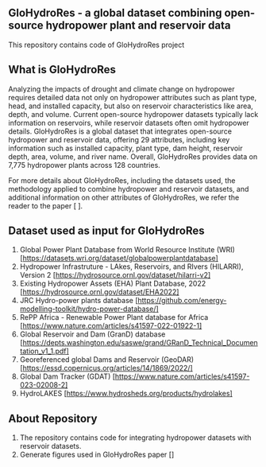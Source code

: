 ## GloHydroRes - a global dataset combining open-source hydropower plant and reservoir data

This repository contains code of GloHydroRes project

## What is GloHydroRes
Analyzing the impacts of drought and climate change on hydropower requires detailed data not only on hydropower attributes such as plant type, head, and installed capacity, 
but also on reservoir characteristics like area, depth, and volume. Current open-source hydropower datasets typically lack information on reservoirs, while reservoir datasets 
often omit hydropower details. GloHydroRes is a global dataset that integrates open-source hydropower and reservoir data, offering 29 attributes, including key information such 
as installed capacity, plant type, dam height, reservoir depth, area, volume, and river name. Overall, GloHydroRes provides data on 7,775 hydropower plants across 128 countries.

For more details about GloHydroRes, including the datasets used, the methodology applied to combine hydropower and reservoir datasets, and additional information on other attributes of GloHydroRes, 
we refer the reader to the paper [ ].

## Dataset used as input for GloHydroRes
1. Global Power Plant Database from World Resource Institute (WRI) [https://datasets.wri.org/dataset/globalpowerplantdatabase]
2. Hydropower Infrastruture - LAkes, Reservoirs, and RIvers (HILARRI), Version 2 [https://hydrosource.ornl.gov/dataset/hilarri-v2]
3. Existing Hydropower Assets (EHA) Plant Database, 2022 [https://hydrosource.ornl.gov/dataset/EHA2022]
4. JRC Hydro-power plants database [https://github.com/energy-modelling-toolkit/hydro-power-database/]
5. RePP Africa - Renewable Power Plant database for Africa [https://www.nature.com/articles/s41597-022-01922-1]
6. Global Reservoir and Dam (GranD) database [https://depts.washington.edu/saswe/grand/GRanD_Technical_Documentation_v1_1.pdf]
7. Georeferenced global Dams and Reservoir (GeoDAR) [https://essd.copernicus.org/articles/14/1869/2022/]
8. Global Dam Tracker (GDAT) [https://www.nature.com/articles/s41597-023-02008-2]
9. HydroLAKES [https://www.hydrosheds.org/products/hydrolakes]

## About Repository
1. The repository contains code for integrating hydropower datasets with reservoir datasets.
2. Generate figures used in GloHydroRes paper []
